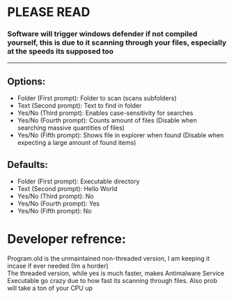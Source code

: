 # PLEASE READ
### Software will trigger windows defender if not compiled yourself, this is due to it scanning through your files, especially at the speeds its supposed too
---
## Options:
- Folder (First prompt): Folder to scan (scans subfolders)
- Text (Second prompt): Text to find in folder
- Yes/No (Third prompt): Enables case-sensitivity for searches
- Yes/No (Fourth prompt): Counts amount of files (Disable when searching massive quantities of files)
- Yes/No (Fifth prompt): Shows file in explorer when found (Disable when expecting a large amount of found items)

## Defaults:
- Folder (First prompt): Executable directory
- Text (Second prompt): Hello World
- Yes/No (Third prompt): No
- Yes/No (Fourth prompt): Yes
- Yes/No (Fifth prompt): No

# Developer refrence:
Program.old is the unmaintained non-threaded version, I am keeping it incase if ever needed (Im a horder)<br>
The threaded version, while yes is much faster, makes Antimalware Service Executable go crazy due to how fast its scanning through files. Also prob will take a ton of your CPU up